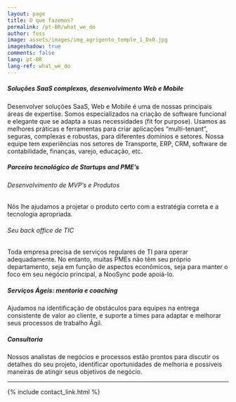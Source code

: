 ```yaml
---
layout: page
title: O que fazemos?
permalink: /pt-BR/what_we_do
author: foss
image: assets/images/img_agrigento_temple_1_DxO.jpg
imageshadow: true
comments: false
lang: pt-BR
lang-ref: what_we_do
---
```

<h5>Soluções SaaS complexas, desenvolvimento Web e Mobile </h5>
Desenvolver soluções SaaS, Web e Mobile é uma de nossas principais áreas de expertise. Somos especializados na criação de software funcional e elegante que se adapta a suas necessidades (fit for purpose).  
Usamos as melhores práticas e ferramentas para criar aplicações “multi-tenant”, seguras, complexas e robustas, para diferentes domínios e setores. Nossa equipe tem experiências nos setores de Transporte, ERP, CRM, software de contabilidade, finanças, varejo, educação, etc.  

<h5>Parceiro tecnológico de Startups and PME’s</h5>

<h6>Desenvolvimento de MVP’s e Produtos</h6>
Nós lhe ajudamos a projetar o produto certo com a estratégia correta e a tecnologia apropriada.

<h6>Seu back office de TIC  </h6>
Toda empresa precisa de serviços regulares de TI para operar adequadamente. No entanto, muitas PMEs não têm seu próprio departamento, seja em função de aspectos econômicos, seja para manter o foco em seu negócio principal, a NooSync pode apoiá-lo.  

<h5>Serviços Ágeis: mentoria e coaching</h5>
Ajudamos na identificação de obstáculos para equipes na entrega consistente de valor ao cliente, e suporte a times para adaptar e melhorar seus processos de trabalho Ágil.  


<h5>Consultoria</h5>
Nossos analistas de negócios e processos estão prontos para discutir os detalhes do seu projeto, identificar oportunidades de melhoria e possíveis maneiras de atingir seus objetivos de negócio.  

<HR>
{% include contact_link.html %}